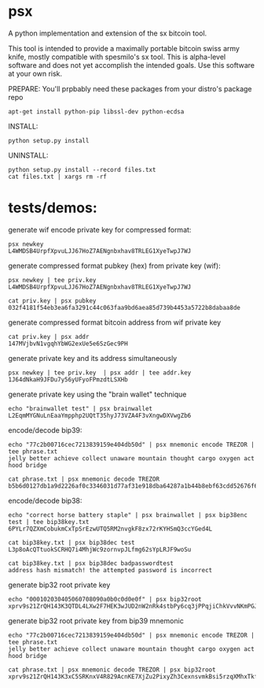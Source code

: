 # psx
A python implementation and extension of the sx bitcoin tool.

This tool is intended to provide a maximally portable bitcoin swiss army knife, mostly compatible with spesmilo's sx tool. This is alpha-level software and does not yet accomplish the intended goals. Use this software at your own risk.

PREPARE: You'll prpbably need these packages from your distro's package repo

    apt-get install python-pip libssl-dev python-ecdsa

INSTALL:

    python setup.py install

UNINSTALL:

    python setup.py install --record files.txt
    cat files.txt | xargs rm -rf

tests/demos:
=====================

generate wif encode private key for compressed format:

    psx newkey
    L4WMDSB4UrpfXpvuLJJ67HoZ7AENgnbxhav8TRLEG1XyeTwpJ7WJ

generate compressed format pubkey (hex) from private key (wif):

    psx newkey | tee priv.key
    L4WMDSB4UrpfXpvuLJJ67HoZ7AENgnbxhav8TRLEG1XyeTwpJ7WJ
    
    cat priv.key | psx pubkey
    032f4181f54eb3ea6fa3291c44c063faa9bd6aea85d739b4453a5722b8dabaa8de

generate compressed format bitcoin address from wif private key

    cat priv.key | psx addr
    147MVjbvN1vgqhYbWG2exUe5e6SzGec9PH

generate private key and its address simultaneously 

    psx newkey | tee priv.key  | psx addr | tee addr.key
    1J64dNkaH9JFDu7y56yUFyoFPmzdtLSXHb

generate private key using the "brain wallet" technique

    echo "brainwallet test" | psx brainwallet
    L2EqmMYGNuLnEaaYmpphp2UQtT35hyJ73VZA4F3vXngwDXVwgZb6

encode/decode bip39:

    echo "77c2b00716cec7213839159e404db50d" | psx mnemonic encode TREZOR | tee phrase.txt
    jelly better achieve collect unaware mountain thought cargo oxygen act hood bridge

    cat phrase.txt | psx mnemonic decode TREZOR
    b5b6d0127db1a9d2226af0c3346031d77af31e918dba64287a1b44b8ebf63cdd52676f672a290aae502472cf2d602c051f3e6f18055e84e4c43897fc4e51a6ff

encode/decode bip38:

    echo "correct horse battery staple" | psx brainwallet | psx bip38enc test | tee bip38key.txt
    6PYLr7QZXmCobukmCxTpSrEzwUTQ5RM2nvgkF8zx72rKYHSmQ3ccYGed4L

    cat bip38key.txt | psx bip38dec test
    L3p8oAcQTtuokSCRHQ7i4MhjWc9zornvpJLfmg62sYpLRJF9woSu

    cat bip38key.txt | psx bip38dec badpasswordtest
    address hash mismatch! the attempted password is incorrect

generate bip32 root private key

    echo "000102030405060708090a0b0c0d0e0f" | psx bip32root
    xprv9s21ZrQH143K3QTDL4LXw2F7HEK3wJUD2nW2nRk4stbPy6cq3jPPqjiChkVvvNKmPGJxWUtg6LnF5kejMRNNU3TGtRBeJgk33yuGBxrMPHi

generate bip32 root private key from bip39 mnemonic

    echo "77c2b00716cec7213839159e404db50d" | psx mnemonic encode TREZOR | tee phrase.txt
    jelly better achieve collect unaware mountain thought cargo oxygen act hood bridge
    
    cat phrase.txt | psx mnemonic decode TREZOR | psx bip32root
    xprv9s21ZrQH143K3xC5SRKnxV4R829AcnKE7XjZu2PixyZh3CexnsvmkBsi5rzqXMhxTkfLJFB6FuHJPWxxvcH5eYvCDvWcYAMXpbpGGiVUDfH


